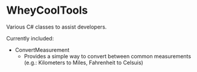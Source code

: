 # WheyCoolTools
Various C# classes to assist developers.

Currently included:
- ConvertMeasurement
  - Provides a simple way to convert between common measurements (e.g.: Kilometers to Miles, Fahrenheit to Celsuis)


